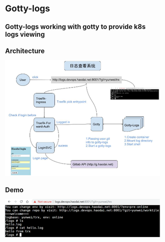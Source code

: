 # Gotty-logs

## Gotty-logs working with gotty to provide k8s logs viewing

## Architecture

![arch](doc/gotty-logs-system.jpg)

## Demo

![shell](doc/shell.png)